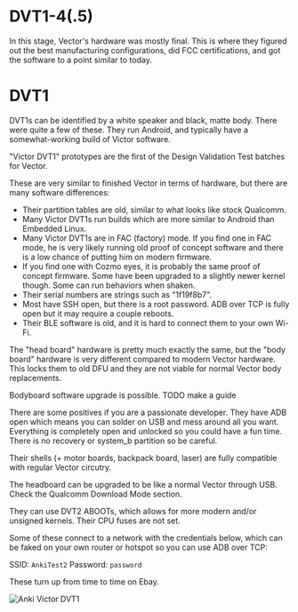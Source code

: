 # DVT1-4(.5)

In this stage, Vector's hardware was mostly final. This is where they figured out the best manufacturing configurations, did FCC certifications, and got the software to a point similar to today.

# DVT1

DVT1s can be identified by a white speaker and black, matte body. There were quite a few of these. They run Android, and typically have a somewhat-working build of Victor software.

"Victor DVT1" prototypes are the first of the Design Validation Test batches for Vector.

These are very similar to finished Vector in terms of hardware, but there are many software differences:

* Their partition tables are old, similar to what looks like stock Qualcomm.
* Many Victor DVT1s run builds which are more similar to Android than Embedded Linux.
* Many Victor DVT1s are in FAC (factory) mode. If you find one in FAC mode, he is very likely running old proof of concept software and there is a low chance of putting him on modern firmware.
* If you find one with Cozmo eyes, it is probably the same proof of concept firmware. Some have been upgraded to a slightly newer kernel though. Some can run behaviors when shaken.
* Their serial numbers are strings such as "1f19f8b7".
* Most have SSH open, but there is a root password. ADB over TCP is fully open but it may require a couple reboots.
* Their BLE software is old, and it is hard to connect them to your own Wi-Fi.

The "head board" hardware is pretty much exactly the same, but the "body board" hardware is very different compared to modern Vector hardware. This locks them to old DFU and they are not viable for normal Vector body replacements.

Bodyboard software upgrade is possible. TODO make a guide

There are some positives if you are a passionate developer. They have ADB open which means you can solder on USB and mess around all you want. Everything is completely open and unlocked so you could have a fun time. There is no recovery or system_b partition so be careful.

Their shells (+ motor boards, backpack board, laser) are fully compatible with regular Vector circutry.

The headboard can be upgraded to be like a normal Vector through USB. Check the Qualcomm Download Mode section.

They can use DVT2 ABOOTs, which allows for more modern and/or unsigned kernels. Their CPU fuses are not set.

Some of these connect to a network with the credentials below, which can be faked on your own router or hotspot so you can use ADB over TCP:

SSID: `AnkiTest2`
Password: `password`

These turn up from time to time on Ebay.

![Anki Victor DVT1](VicDVT1.PNG)
